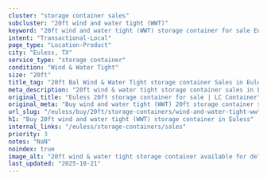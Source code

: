 ```yaml
---
cluster: "storage container sales"
subcluster: "20ft wind and water tight (WWT)"
keyword: "20ft wind and water tight (WWT) storage container for sale Euless, TX"
intent: "Transactional-Local"
page_type: "Location-Product"
city: "Euless, TX"
service_type: "storage container"
condition: "Wind & Water Tight"
size: "20ft"
title_tag: "20ft Bal Wind & Water Tight storage container Sales in Euless | LC Container"
meta_description: "20ft wind & water tight storage container sales in Euless. Fast delivery, competitive pricing. Serving storage containers area. Quote ID: Y0X. Call (214) 524-4168 for your free quote today."
original_title: "Euless 20ft storage container for sale | LC Container"
original_meta: "Buy wind and water tight (WWT) 20ft storage container sale with local delivery in Euless, TX. LC Container — local Since 2003. Request a fast quote today."
url_slug: "/euless/buy/20ft/storage-containers/wind-and-water-tight-wwt"
h1: "Buy 20ft wind and water tight (WWT) storage container in Euless"
internal_links: "/euless/storage-containers/sales"
priority: 3
notes: "NaN"
noindex: true
image_alt: "20ft wind & water tight storage container available for delivery in Euless"
last_updated: "2025-10-21"
---
```


<!-- TODO: Add unique city/inventory copy, images, and internal links here. -->
